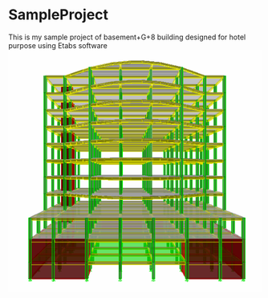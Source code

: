 # SampleProject
This is my sample project of basement+G+8 building designed for hotel purpose using Etabs software 
![](Views/Front%20View.PNG)
